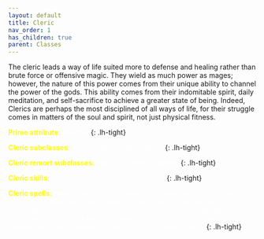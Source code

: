 ```yaml
---
layout: default
title: Cleric
nav_order: 1
has_children: true
parent: Classes
---
```


The cleric leads a way of life suited more to defense and healing rather than brute force or offensive magic. They wield as much power as mages; however, the nature of this power comes from their unique ability to channel the power of the gods. This ability comes from their indomitable spirit, daily meditation, and self-sacrifice to achieve a greater state of being. Indeed, Clerics are perhaps the most disciplined of all ways of life, for their struggle comes in matters of the soul and spirit, not just physical fitness.

<span style="color: yellow">**Prime attribute**:</span> <span style="color: white">Wisdom</span>
{: .lh-tight}

<span style="color: yellow">**Cleric subclasses**:</span> <span style="color: white">Warlock/Witch, Druid, Monk</span>
{: .lh-tight}

<span style="color: yellow">**Cleric remort subclasses**:</span> <span style="color: white"> Adept, Alchemist, Ranger</span>
{: .lh-tight}

<span style="color: yellow">**Cleric skills**:</span> <span style="color: white">mace, meditation, flail, quarterstaff</span>
{: .lh-tight}

<span style="color: yellow">**Cleric spells**:</span> <span style="color: white"> calm, cause critical, cause light, cause serious, continual light, control weather, cure blindness, cure critical, cure disease, cure light, cure poison, cure serious, create food, create rose, create spring, create water, detect hidden, detect invis, detect magic, harm, heal, identify, flamestrike, refresh, remove curse, sanctuary, word of recall</span>
{: .lh-tight}
